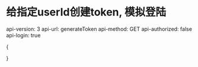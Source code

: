 # 给指定userId创建token, 模拟登陆

api-version: 3
api-url: generateToken
api-method: GET
api-authorized: false
api-login: true

{

}
